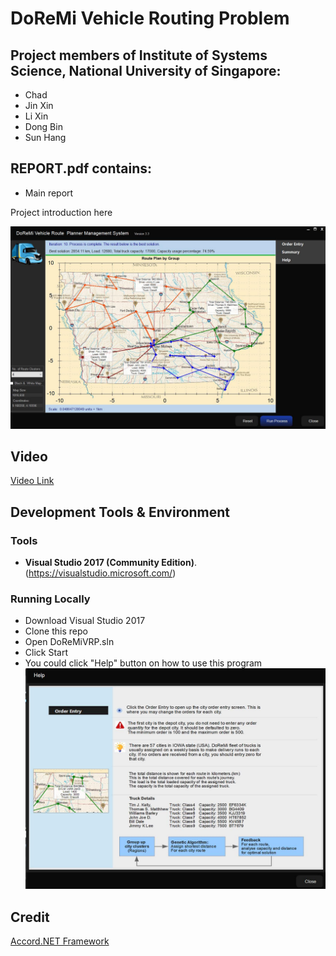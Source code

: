 # DoReMi Vehicle Routing Problem

## Project members of Institute of Systems Science, National University of Singapore:
* Chad
* Jin Xin
* Li Xin
* Dong Bin
* Sun Hang

## REPORT.pdf contains:
* Main report

Project introduction here

![DoReMi Vehicle Routing Problem](SystemCode/doc/DoReMiVRP.jpg)

## Video
[Video Link](https://youtu.be/ogLJWlWqs0M)

## Development Tools & Environment
### Tools
- **Visual Studio 2017 (Community Edition)**. (https://visualstudio.microsoft.com/) 

### Running Locally
* Download Visual Studio 2017
* Clone this repo
* Open DoReMiVRP.sln
* Click Start
* You could click "Help" button on how to use this program
![Help](SystemCode/doc/Help.jpg)

## Credit
[Accord.NET Framework](http://accord-framework.net/)
